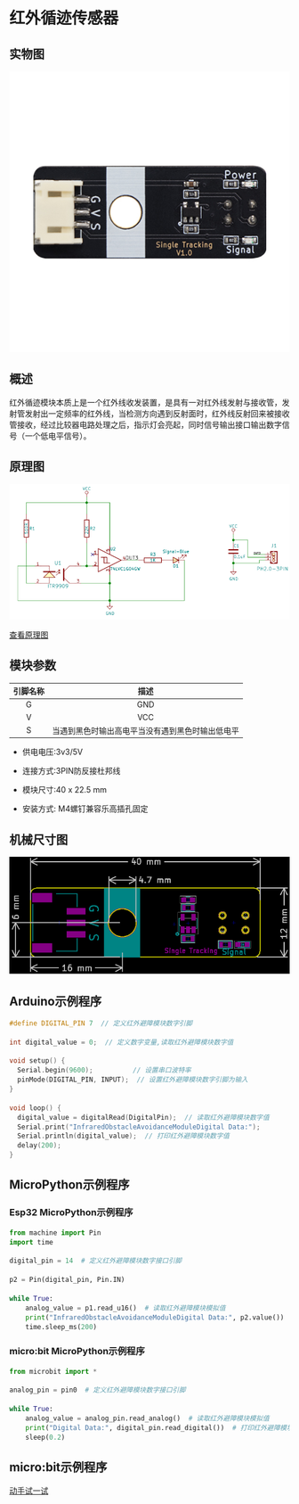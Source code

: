 # 红外循迹传感器

## 实物图

![实物图](picture/infrared_tracking.jpg)

## 概述

​        红外循迹模块本质上是一个红外线收发装置，是具有一对红外线发射与接收管，发射管发射出一定频率的红外线，当检测方向遇到反射面时，红外线反射回来被接收管接收，经过比较器电路处理之后，指示灯会亮起，同时信号输出接口输出数字信号（一个低电平信号）。

## 原理图

![原理图](picture/infrared_tracking_schematic.png)

<a href="zh-cn/ph2.0_sensors/sensors/tracking_sensor/infrared_tracking_schematic.pdf" target="_blank">查看原理图</a>

## 模块参数

| 引脚名称 |                       描述                       |
| :------: | :----------------------------------------------: |
|    G     |                       GND                        |
|    V     |                       VCC                        |
|    S     | 当遇到黑色时输出高电平当没有遇到黑色时输出低电平 |

- 供电电压:3v3/5V

- 连接方式:3PIN防反接杜邦线

- 模块尺寸:40 x 22.5 mm

- 安装方式: M4螺钉兼容乐高插孔固定

## 机械尺寸图

![机械尺寸图](picture/infrared_tracking_assembly.png)

## Arduino示例程序

```c++
#define DIGITAL_PIN 7  // 定义红外避障模块数字引脚

int digital_value = 0;  // 定义数字变量,读取红外避障模块数字值

void setup() {
  Serial.begin(9600);          // 设置串口波特率
  pinMode(DIGITAL_PIN, INPUT);  // 设置红外避障模块数字引脚为输入
}

void loop() {
  digital_value = digitalRead(DigitalPin);  // 读取红外避障模块数字值
  Serial.print("InfraredObstacleAvoidanceModuleDigital Data:");
  Serial.println(digital_value);  // 打印红外避障模块数字值
  delay(200);
}
```

## MicroPython示例程序

### Esp32 MicroPython示例程序

```python
from machine import Pin
import time

digital_pin = 14  # 定义红外避障模块数字接口引脚

p2 = Pin(digital_pin, Pin.IN)  
        
while True:
    analog_value = p1.read_u16()  # 读取红外避障模块模拟值
    print("InfraredObstacleAvoidanceModuleDigital Data:", p2.value())  # 打印红外避障模块数字值
    time.sleep_ms(200)
```

### micro:bit MicroPython示例程序

```python
from microbit import *

analog_pin = pin0  # 定义红外避障模块数字接口引脚

while True:
    analog_value = analog_pin.read_analog()  # 读取红外避障模块模拟值
    print("Digital Data:", digital_pin.read_digital())  # 打印红外避障模块数字值
    sleep(0.2)
```

## micro:bit示例程序

<a href="https://makecode.microbit.org/S65722-49364-86942-21338" target="_blank">动手试一试</a>
